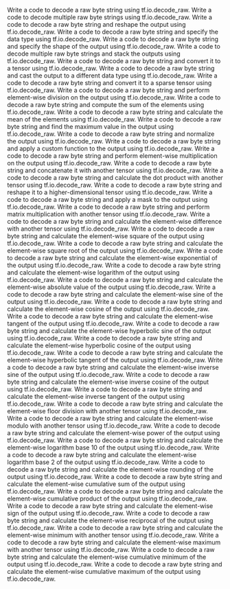 Write a code to decode a raw byte string using tf.io.decode_raw.
Write a code to decode multiple raw byte strings using tf.io.decode_raw.
Write a code to decode a raw byte string and reshape the output using tf.io.decode_raw.
Write a code to decode a raw byte string and specify the data type using tf.io.decode_raw.
Write a code to decode a raw byte string and specify the shape of the output using tf.io.decode_raw.
Write a code to decode multiple raw byte strings and stack the outputs using tf.io.decode_raw.
Write a code to decode a raw byte string and convert it to a tensor using tf.io.decode_raw.
Write a code to decode a raw byte string and cast the output to a different data type using tf.io.decode_raw.
Write a code to decode a raw byte string and convert it to a sparse tensor using tf.io.decode_raw.
Write a code to decode a raw byte string and perform element-wise division on the output using tf.io.decode_raw.
Write a code to decode a raw byte string and compute the sum of the elements using tf.io.decode_raw.
Write a code to decode a raw byte string and calculate the mean of the elements using tf.io.decode_raw.
Write a code to decode a raw byte string and find the maximum value in the output using tf.io.decode_raw.
Write a code to decode a raw byte string and normalize the output using tf.io.decode_raw.
Write a code to decode a raw byte string and apply a custom function to the output using tf.io.decode_raw.
Write a code to decode a raw byte string and perform element-wise multiplication on the output using tf.io.decode_raw.
Write a code to decode a raw byte string and concatenate it with another tensor using tf.io.decode_raw.
Write a code to decode a raw byte string and calculate the dot product with another tensor using tf.io.decode_raw.
Write a code to decode a raw byte string and reshape it to a higher-dimensional tensor using tf.io.decode_raw.
Write a code to decode a raw byte string and apply a mask to the output using tf.io.decode_raw.
Write a code to decode a raw byte string and perform matrix multiplication with another tensor using tf.io.decode_raw.
Write a code to decode a raw byte string and calculate the element-wise difference with another tensor using tf.io.decode_raw.
Write a code to decode a raw byte string and calculate the element-wise square of the output using tf.io.decode_raw.
Write a code to decode a raw byte string and calculate the element-wise square root of the output using tf.io.decode_raw.
Write a code to decode a raw byte string and calculate the element-wise exponential of the output using tf.io.decode_raw.
Write a code to decode a raw byte string and calculate the element-wise logarithm of the output using tf.io.decode_raw.
Write a code to decode a raw byte string and calculate the element-wise absolute value of the output using tf.io.decode_raw.
Write a code to decode a raw byte string and calculate the element-wise sine of the output using tf.io.decode_raw.
Write a code to decode a raw byte string and calculate the element-wise cosine of the output using tf.io.decode_raw.
Write a code to decode a raw byte string and calculate the element-wise tangent of the output using tf.io.decode_raw.
Write a code to decode a raw byte string and calculate the element-wise hyperbolic sine of the output using tf.io.decode_raw.
Write a code to decode a raw byte string and calculate the element-wise hyperbolic cosine of the output using tf.io.decode_raw.
Write a code to decode a raw byte string and calculate the element-wise hyperbolic tangent of the output using tf.io.decode_raw.
Write a code to decode a raw byte string and calculate the element-wise inverse sine of the output using tf.io.decode_raw.
Write a code to decode a raw byte string and calculate the element-wise inverse cosine of the output using tf.io.decode_raw.
Write a code to decode a raw byte string and calculate the element-wise inverse tangent of the output using tf.io.decode_raw.
Write a code to decode a raw byte string and calculate the element-wise floor division with another tensor using tf.io.decode_raw.
Write a code to decode a raw byte string and calculate the element-wise modulo with another tensor using tf.io.decode_raw.
Write a code to decode a raw byte string and calculate the element-wise power of the output using tf.io.decode_raw.
Write a code to decode a raw byte string and calculate the element-wise logarithm base 10 of the output using tf.io.decode_raw.
Write a code to decode a raw byte string and calculate the element-wise logarithm base 2 of the output using tf.io.decode_raw.
Write a code to decode a raw byte string and calculate the element-wise rounding of the output using tf.io.decode_raw.
Write a code to decode a raw byte string and calculate the element-wise cumulative sum of the output using tf.io.decode_raw.
Write a code to decode a raw byte string and calculate the element-wise cumulative product of the output using tf.io.decode_raw.
Write a code to decode a raw byte string and calculate the element-wise sign of the output using tf.io.decode_raw.
Write a code to decode a raw byte string and calculate the element-wise reciprocal of the output using tf.io.decode_raw.
Write a code to decode a raw byte string and calculate the element-wise minimum with another tensor using tf.io.decode_raw.
Write a code to decode a raw byte string and calculate the element-wise maximum with another tensor using tf.io.decode_raw.
Write a code to decode a raw byte string and calculate the element-wise cumulative minimum of the output using tf.io.decode_raw.
Write a code to decode a raw byte string and calculate the element-wise cumulative maximum of the output using tf.io.decode_raw.